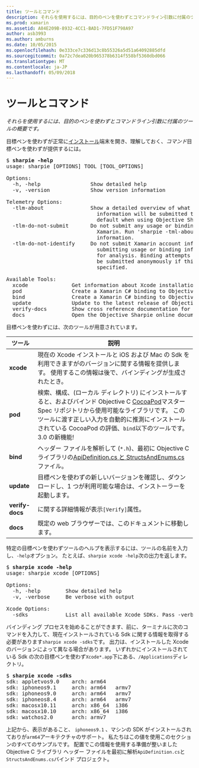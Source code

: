 ```yaml
---
title: ツールとコマンド
description: それらを使用するには、目的のペンを使わずとコマンドライン引数に付属のツールの概要です。
ms.prod: xamarin
ms.assetid: A84E209B-8932-4CC1-BAD1-7FD51F798A97
author: asb3993
ms.author: amburns
ms.date: 10/05/2015
ms.openlocfilehash: 0e333ce7c336d13c8b55326a5d51a64092885dfd
ms.sourcegitcommit: 0a72c7dea020b965378b6314f558bf5360dbd066
ms.translationtype: MT
ms.contentlocale: ja-JP
ms.lasthandoff: 05/09/2018
---
```

# <a name="tools--commands"></a>ツールとコマンド

_それらを使用するには、目的のペンを使わずとコマンドライン引数に付属のツールの概要です。_

<style type="text/css"> .terminal 青 {色: rgb(10,96,254);} .terminal 緑 {color: rgb(12,156,26);} .terminal マゼンタ {色: rgb(152,12,103);} </style>


目標ペンを使わずが正常に[インストール](~/cross-platform/macios/binding/objective-sharpie/get-started.md)端末を開き、理解しておく、<em>コマンド</em>目標ペンを使わずが提供するには。

<pre>$ <b>sharpie -help</b>
usage: sharpie [OPTIONS] TOOL [TOOL_OPTIONS]

Options:
  -h, -help                Show detailed help
  -v, -version             Show version information

Telemetry Options:
  -tlm-about               Show a detailed overview of what usage and binding
                             information will be submitted to Xamarin by
                             default when using Objective Sharpie.
  -tlm-do-not-submit       Do not submit any usage or binding information to
                             Xamarin. Run 'sharpie -tml-about' for more
                             information.
  -tlm-do-not-identify     Do not submit Xamarin account information when
                             submitting usage or binding information to Xamarin
                             for analysis. Binding attempts and usage data will
                             be submitted anonymously if this option is
                             specified.

Available Tools:
  xcode              Get information about Xcode installations and available SDKs.
  pod                Create a Xamarin C# binding to Objective-C CocoaPods
  bind               Create a Xamarin C# binding to Objective-C APIs
  update             Update to the latest release of Objective Sharpie
  verify-docs        Show cross reference documentation for [Verify] attributes
  docs               Open the Objective Sharpie online documentation</pre>

目標ペンを使わずには、次のツールが用意されています。

|ツール|説明|
|--- |--- |
|**xcode**|現在の Xcode インストールと iOS および Mac の Sdk を利用できますがのバージョンに関する情報を提供します。 使用するこの情報は後で、バインディングが生成されたとき。|
|**pod**|検索、構成、(ローカル ディレクトリ) にインストールすると、およびバインド Objective C [CocoaPod](https://cocoapods.org/)マスター Spec リポジトリから使用可能なライブラリです。 このツールに渡す正しい入力を自動的に推測にインストールされている CocoaPod の評価、`bind`以下のツールです。 3.0 の新機能!|
|**bind**|ヘッダー ファイルを解析して (`*.h`)、最初に Objective C ライブラリの[ApiDefinition.cs と StructsAndEnums.cs](~/cross-platform/macios/binding/objective-sharpie/platform/apidefinitions-structsandenums.md)ファイル。|
|**update**|目標ペンを使わずの新しいバージョンを確認し、ダウンロードし、1 つが利用可能な場合は、インストーラーを起動します。|
|**verify-docs**|に関する詳細情報が表示`[Verify]`属性。|
|**docs**|既定の web ブラウザーでは、このドキュメントに移動します。|

特定の目標ペンを使わずツールのヘルプを表示するには、ツールの名前を入力し、`-help`オプション。 たとえば、`sharpie xcode -help`次の出力を返します。

<pre>$ <b>sharpie xcode -help</b>
usage: sharpie xcode [OPTIONS]

Options:
  -h, -help        Show detailed help
  -v, -verbose     Be verbose with output

Xcode Options:
  -sdks            List all available Xcode SDKs. Pass -verbose for more details.</pre>

バインディング プロセスを始めることができます、前に、ターミナルに次のコマンドを入力して、現在インストールされている Sdk に関する情報を取得する必要があります`sharpie xcode -sdks`です。 出力は、インストールした Xcode のバージョンによって異なる場合があります。 いずれかにインストールされている Sdk の次の目標ペンを使わず`Xcode*.app`下にある、`/Applications`ディレクトリ。

<pre>$ <b>sharpie xcode -sdks</b>
<span class="terminal-blue">sdk:</span> appletvos9.0    <span class="terminal-green">arch:</span> arm64
<span class="terminal-blue">sdk:</span> iphoneos9.1     <span class="terminal-green">arch:</span> arm64   armv7
<span class="terminal-blue">sdk:</span> iphoneos9.0     <span class="terminal-green">arch:</span> arm64   armv7
<span class="terminal-blue">sdk:</span> iphoneos8.4     <span class="terminal-green">arch:</span> arm64   armv7
<span class="terminal-blue">sdk:</span> macosx10.11     <span class="terminal-green">arch:</span> x86_64  i386
<span class="terminal-blue">sdk:</span> macosx10.10     <span class="terminal-green">arch:</span> x86_64  i386
<span class="terminal-blue">sdk:</span> watchos2.0      <span class="terminal-green">arch:</span> armv7</pre>

上記から、表示があること、 `iphoneos9.1` 、マシンの SDK がインストールされておりが`arm64`アーキテクチャのサポート。 私たちはこの値を使用このセクションのすべてのサンプルです。 配置でこの情報を使用する準備が整いました Objective C ライブラリ ヘッダー ファイルを最初に解析`ApiDefinition.cs`と`StructsAndEnums.cs`バインド プロジェクト。

